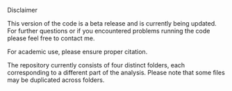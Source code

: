 Disclaimer

This version of the code is a beta release and is currently being updated.
For further questions or if you encountered problems running the code please feel free to contact me.

For academic use, please ensure proper citation.

The repository currently consists of four distinct folders, each corresponding to a different part of the analysis. Please note that some files may be duplicated across folders.
